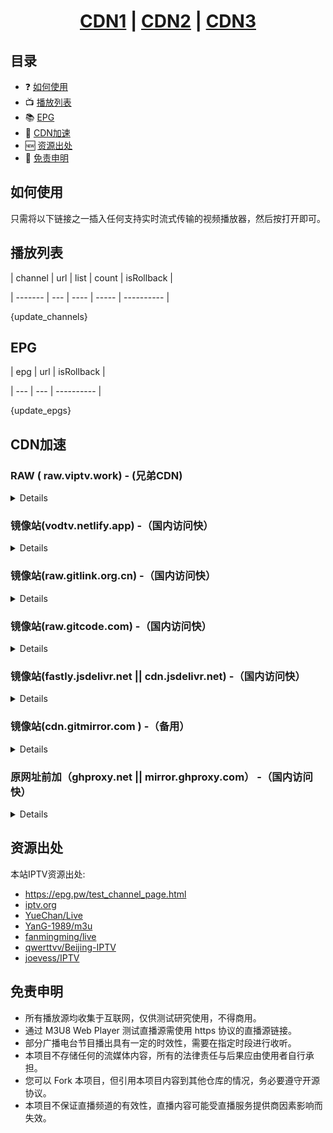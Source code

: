 <div align="center"><h1> <a href="https://gitcode.com/iptv/iptv">CDN1</a> | <a href="https://gitlink.org.cn/iptv/iptv">CDN2</a> | <a href="https://cdn.jsdelivr.net/gh/vodtv/iptv-source@gh-pages/">CDN3</a></h1></div>

## 目录

- ❓  [如何使用](#如何使用)
- 📺 [播放列表](#播放列表)
- 📚 [EPG](#epg)
- 🚀 [CDN加速](#CDN加速)
- 🆕 [资源出处](#资源出处)
- 📖 [免责申明](#免责申明)

## 如何使用

只需将以下链接之一插入任何支持实时流式传输的视频播放器，然后按打开即可。

## 播放列表

| channel | url | list | count | isRollback |

| ------- | --- | ---- | ----- | ---------- |

{update_channels}

## EPG

| epg | url | isRollback |

| --- | --- | ---------- |

{update_epgs}

## CDN加速

### RAW ( raw.viptv.work) - (兄弟CDN)

<details>
<br>
<table>
  <thead>
    <tr>
      <th>格式</th>
      <th>示例 </th>
    </tr>
  </thead>
  <tbody>
    <tr>
      <td>M3U</td>
      <td>https://raw.viptv.work/cn.m3u</td>
    </tr>
     <tr>
      <td>TXT</td>
      <td>https://raw.viptv.work/txt/cn.txt</td>
    </tr>
    <tr>
      <td>XML</td>
      <td>https://raw.viptv.work/epg/51zmt.xml</td>
    </tr>
    <tr>
      <td>JSON</td>
      <td>https://raw.viptv.work/sources/cn.json</td>
    </tr>
  </tbody>
</table>
</details>

### 镜像站(vodtv.netlify.app) -（国内访问快）

<details>
<br>
<table>
  <thead>
    <tr>
      <th>格式</th>
      <th>示例 </th>
    </tr>
  </thead>
  <tbody>
    <tr>
      <td>m3u</td>
      <td>https://vodtv.netlify.app/cn.m3u</td>
    </tr>
     <tr>
      <td>TXT</td>
      <td>https://vodtv.netlify.app/txt/cn.txt</td>
    </tr>
    <tr>
      <td>XML</td>
      <td>https://vodtv.netlify.app/epg/51zmt.xml</td>
    </tr>
    <tr>
      <td>JSON</td>
      <td>https://vodtv.netlify.app/sources/cn.json</td>
    </tr>
  </tbody>
</table>
</details>

### 镜像站(raw.gitlink.org.cn) -（国内访问快）
<details>
<br>
<table>
  <thead>
    <tr>
      <th>格式</th>
      <th>示例 </th>
    </tr>
  </thead>
  <tbody>
    <tr>
      <td>iptv</td>
      <td>https://www.gitlink.org.cn/api/iptv/iptv/raw/cn.m3u?ref=gh-pages</td>
    </tr>
     <tr>
      <td>TXT</td>
      <td>https://www.gitlink.org.cn/api/iptv/iptv/raw/txt/cn.txt?ref=gh-pages</td>
    </tr>
    <tr>
      <td>XML</td>
      <td>https://www.gitlink.org.cn/api/iptv/iptv/raw/epg/51zmt.xml?ref=gh-pages</td>
    </tr>
    <tr>
      <td>JSON</td>
      <td>https://www.gitlink.org.cn/api/iptv/iptv/raw/sources/cn.json?ref=gh-pages</td>
    </tr>
  </tbody>
</table>
</details>

### 镜像站(raw.gitcode.com) -（国内访问快）

<details>
<br>
<table>
  <thead>
    <tr>
      <th>格式</th>
      <th>示例 </th>
    </tr>
  </thead>
  <tbody>
    <tr>
      <td>iptv</td>
      <td>https://raw.gitcode.com/iptv/iptv/raw/gh-pages/cn.m3u</td>
    </tr>
     <tr>
      <td>TXT</td>
      <td>https://raw.gitcode.com/iptv/iptv/raw/gh-pages/txt/cn.txt</td>
    </tr>
    <tr>
      <td>XML</td>
      <td>https://raw.gitcode.com/iptv/iptv/raw/gh-pages/epg/51zmt.xml</td>
    </tr>
    <tr>
      <td>JSON</td>
      <td>https://raw.gitcode.com/iptv/iptv/raw/gh-pages/sources/cn.json</td>
    </tr>
  </tbody>
</table>
</details>

### 镜像站(fastly.jsdelivr.net || cdn.jsdelivr.net) -（国内访问快）
<details>
<br>
<table>
  <thead>
    <tr>
      <th>格式</th>
      <th>示例 </th>
    </tr>
  </thead>
  <tbody>
    <tr>
      <td>M3U</td>
      <td>https://fastly.jsdelivr.net/gh/vodtv/vodtv.cn@gh-pages/cn.m3u</td>
    </tr>
     <tr>
      <td>TXT</td>
      <td>https://fastly.jsdelivr.net/gh/vodtv/vodtv.cn@gh-pages/txt/cn.txt</td>
    </tr>
    <tr>
      <td>XML</td>
      <td>https://fastly.jsdelivr.net/gh/vodtv/vodtv.cn@gh-pages/epg/51zmt.xml</td>
    </tr>
    <tr>
      <td>JSON</td>
      <td>https://fastly.jsdelivr.net/gh/vodtv/vodtv.cn@gh-pages/sources/cn.json</td>
    </tr>
  </tbody>
</table>
</details>

### 镜像站(cdn.gitmirror.com ) -（备用）

<details>
<br>
<table>
  <thead>
    <tr>
      <th>格式</th>
      <th>示例 </th>
    </tr>
  </thead>
  <tbody>
    <tr>
      <td>M3U</td>
      <td>https://cdn.gitmirror.com/gh/vodtv/vodtv.cn@gh-pages/cn.m3u</td>
    </tr>
     <tr>
      <td>TXT</td>
      <td>https://cdn.gitmirror.com/gh/vodtv/vodtv.cn@gh-pages/txt/cn.txt</td>
    </tr>
    <tr>
      <td>XML</td>
      <td>https://cdn.gitmirror.com/gh/vodtv/vodtv.cn@gh-pages/epg/51zmt.xml</td>
    </tr>
    <tr>
      <td>JSON</td>
      <td>https://cdn.gitmirror.com/gh/vodtv/vodtv.cn@gh-pages/sources/cn.json</td>
    </tr>
  </tbody>
</table>
</details>

### 原网址前加（ghproxy.net || mirror.ghproxy.com） -（国内访问快）

<details>
<br>
<table>
  <thead>
    <tr>
      <th>格式</th>
      <th>示例 </th>
    </tr>
  </thead>
   <tbody>
    <tr>
      <td>M3U</td>
      <td>https://ghproxy.net/https://raw.githubusercontent.com/vodtv/vodtv.cn/gh-pages/cn.m3u</td>
    </tr>
     <tr>
      <td>TXT</td>
      <td>https://ghproxy.net/https://raw.githubusercontent.com/vodtv/vodtv.cn/gh-pages/txt/cn.txt</td>
    </tr>
    <tr>
      <td>XML</td>
      <td>https://ghproxy.net/https://raw.githubusercontent.com/vodtv/vodtv.cn/gh-pages/epg/51zmt.xml</td>
    </tr>
    <tr>
      <td>JSON</td>
      <td>https://ghproxy.net/https://raw.githubusercontent.com/vodtv/vodtv.cn/gh-pages/sources/cn.json</td>
    </tr>
  </tbody>
</table>
</details>

## 资源出处

本站IPTV资源出处:
- <https://epg.pw/test_channel_page.html>
- [iptv.org](https://521github.com/iptv-org/iptv)
- [YueChan/Live](https://521github.com/YueChan/Live)
- [YanG-1989/m3u](https://521github.com/YanG-1989/m3u)
- [fanmingming/live](https://521github.com/fanmingming/live)
- [qwerttvv/Beijing-IPTV](https://521github.com/qwerttvv/Beijing-IPTV)
- [joevess/IPTV](https://521github.com/joevess/IPTV)

## 免责申明
- 所有播放源均收集于互联网，仅供测试研究使用，不得商用。
- 通过 M3U8 Web Player 测试直播源需使用 https 协议的直播源链接。
- 部分广播电台节目播出具有一定的时效性，需要在指定时段进行收听。
- 本项目不存储任何的流媒体内容，所有的法律责任与后果应由使用者自行承担。
- 您可以 Fork 本项目，但引用本项目内容到其他仓库的情况，务必要遵守开源协议。
- 本项目不保证直播频道的有效性，直播内容可能受直播服务提供商因素影响而失效。
